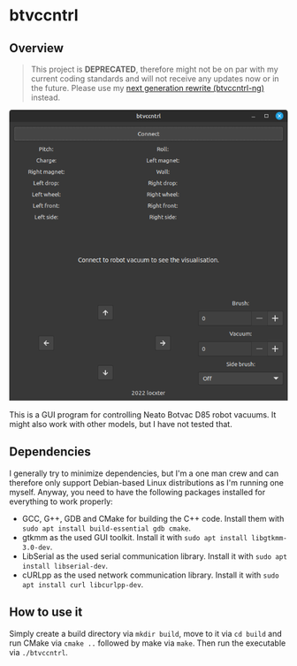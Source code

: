 # btvccntrl

## Overview

> This project is **DEPRECATED**, therefore might not be on par with my current coding standards and will not receive any updates now or in the future. Please use my [next generation rewrite (btvccntrl-ng)](https://github.com/locxter/btvccntrl-ng) instead.

![Overview image](overview.png)

This is a GUI program for controlling Neato Botvac D85 robot vacuums. It might also work with other models, but I have not tested that.

## Dependencies

I generally try to minimize dependencies, but I'm a one man crew and can therefore only support Debian-based Linux distributions as I'm running one myself. Anyway, you need to have the following packages installed for everything to work properly:

- GCC, G++, GDB and CMake for building the C++ code. Install them with `sudo apt install build-essential gdb cmake`.
- gtkmm as the used GUI toolkit. Install it with `sudo apt install libgtkmm-3.0-dev`.
- LibSerial as the used serial communication library. Install it with `sudo apt install libserial-dev`.
- cURLpp as the used network communication library. Install it with `sudo apt install curl libcurlpp-dev`.

## How to use it

Simply create a build directory via `mkdir build`, move to it via `cd build` and run CMake via `cmake ..` followed by make via `make`. Then run the executable via `./btvccntrl`.
